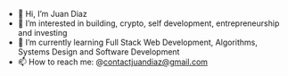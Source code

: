 - 👋 Hi, I’m Juan Diaz
- 👀 I’m interested in building, crypto, self development, entrepreneurship and investing
- 🌱 I’m currently learning Full Stack Web Development, Algorithms, Systems Design and Software Development
- 📫 How to reach me: @contactjuandiaz@gmail.com

<!---
lordkibou/lordkibou is a ✨ special ✨ repository because its `README.md` (this file) appears on your GitHub profile.
You can click the Preview link to take a look at your changes.
--->
